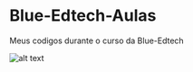 # Blue-Edtech-Aulas
Meus codigos durante o curso da Blue-Edtech

![alt text](https://blueedtech.com.br/wp-content/themes/blue/dist/images/logo-blue-croped.gif)
